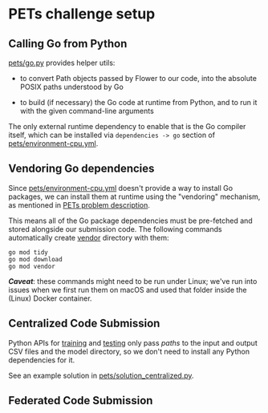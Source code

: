 # PETs challenge setup

## Calling Go from Python

[pets/go.py](pets/go.py) provides helper utils:

- to convert Path objects passed by Flower to our code,
  into the absolute POSIX paths understood by Go

- to build (if necessary) the Go code at runtime from Python,
  and to run it with the given command-line arguments

The only external runtime dependency to enable that is the Go compiler
itself, which can be installed via `dependencies -> go` section
of [pets/environment-cpu.yml](pets/environment-cpu.yml).

## Vendoring Go dependencies

Since [pets/environment-cpu.yml](pets/environment-cpu.yml) doesn't
provide a way to install Go packages, we can install them at runtime using
the "vendoring" mechanism, as mentioned in
[PETs problem description](https://www.drivendata.org/competitions/141/uk-federated-learning-2-pandemic-forecasting-federated/page/642/#how-can-i-include-software-dependencies-that-my-solution-depends).

This means all of the Go package dependencies must be pre-fetched and stored
alongside our submission code. The following commands automatically
create [vendor](vendor) directory with them:

```
go mod tidy
go mod download
go mod vendor
```

**_Caveat_**: these commands might need to be run under Linux;
we've run into issues when we first run them on macOS and
used that folder inside the (Linux) Docker container.

## Centralized Code Submission

Python APIs for [training](https://www.drivendata.org/competitions/141/uk-federated-learning-2-pandemic-forecasting-federated/page/644/#training)
and [testing](https://www.drivendata.org/competitions/141/uk-federated-learning-2-pandemic-forecasting-federated/page/644/#test)
only pass _paths_ to the input and output CSV files and the model directory,
so we don't need to install any Python dependencies for it.

See an example solution in
[pets/solution_centralized.py](pets/solution_centralized.py).

## Federated Code Submission

